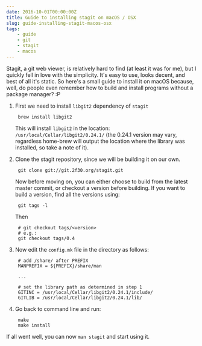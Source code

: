 ```yaml
---
date: 2016-10-01T00:00:00Z
title: Guide to installing stagit on macOS / OSX
slug: guide-installing-stagit-macos-osx
tags:
    - guide
    - git
    - stagit
    - macos
---
```


Stagit, a git web viewer, is relatively hard to find (at least it was for me), but I quickly fell in love with the simplicity. It's easy to use, looks decent, and best of all it's static. So here's a small guide to install it on macOS because, well, do people even remember how to build and install programs without a package manager? :P

<!--more-->

1. First we need to install `libgit2` dependency of `stagit`
    
        brew install libgit2
    
    This will install `libgit2` in the location: `/usr/local/Cellar/libgit2/0.24.1/` (the 0.24.1  version may vary, regardless home-brew will output the location where the library was installed, so take a note of it).

2. Clone the stagit repository, since we will be building it on our own.
    
        git clone git://git.2f30.org/stagit.git
        
    Now before moving on, you can either choose to build from the latest master commit, or checkout a version before building. If you want to build a version, find all the versions using:
    
        git tags -l

    Then 
    
        # git checkout tags/<version> 
        # e.g.:
        git checkout tags/0.4
        
3. Now edit the `config.mk` file in the directory as follows:

        # add /share/ after PREFIX
        MANPREFIX = ${PREFIX}/share/man
        
        ...
        
        # set the library path as determined in step 1
        GITINC = /usr/local/Cellar/libgit2/0.24.1/include/
        GITLIB = /usr/local/Cellar/libgit2/0.24.1/lib/
        
4. Go back to command line and run:

        make
        make install
        
If all went well, you can now `man stagit` and start using it.
